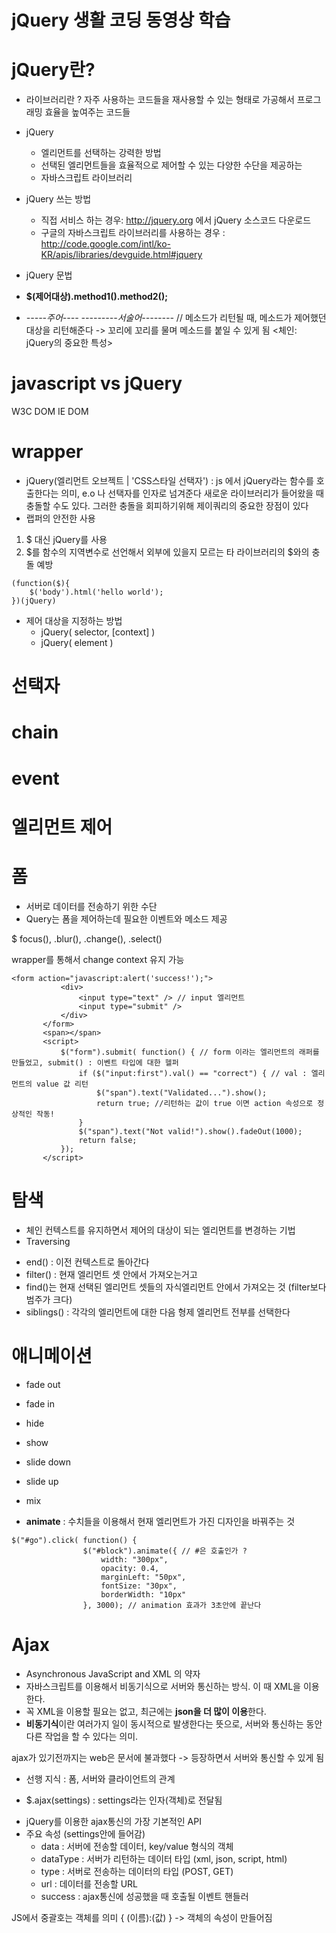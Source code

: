 # jQuery 생활 코딩 동영상 학습 
# jQuery란? 
* 라이브러리란 ? 자주 사용하는 코드들을 재사용할 수 있는 형태로 가공해서 프로그래밍 효율을 높여주는 코드들 
* jQuery 
  - 엘리먼트를 선택하는 강력한 방법
  - 선택된 엘리먼트들을 효율적으로 제어할 수 있는 다양한 수단을 제공하는 
  - 자바스크립트 라이브러리 
* jQuery 쓰는 방법 
  - 직접 서비스 하는 경우: http://jquery.org 에서 jQuery 소스코드 다운로드 
  - 구글의 자바스크립트 라이브러리를 사용하는 경우 : http://code.google.com/intl/ko-KR/apis/libraries/devguide.html#jquery
  
* jQuery 문법 
* **$(제어대상).method1().method2();**
* *-----주어---- ---------서술어--------*
// 메소드가 리턴될 때, 메소드가 제어했던 대상을 리턴해준다 -> 꼬리에 꼬리를 물며 메소드를 붙일 수 있게 됨 <체인: jQuery의 중요한 특성>


# javascript vs jQuery
W3C DOM 
IE DOM 

# wrapper 
* jQuery(엘리먼트 오브젝트 | 'CSS스타일 선택자') : js 에서 jQuery라는 함수를 호출한다는 의미, e.o 나 선택자를 인자로 넘겨준다 
새로운 라이브러리가 들어왔을 때 충돌할 수도 있다. 그러한 충돌을 회피하기위해 제이쿼리의 중요한 장점이 있다 
* 랩퍼의 안전한 사용
1. $ 대신 jQuery를 사용 
2. $를 함수의 지역변수로 선언해서 외부에 있을지 모르는 타 라이브러리의 $와의 충돌 예방 
```
(function($){
    $('body').html('hello world');
})(jQuery)
```
* 제어 대상을 지정하는 방법
  * jQuery( selector, [context] )
  * jQuery( element )
# 선택자

# chain 

# event 


# 엘리먼트 제어 


# 폼
* 서버로 데이터를 전송하기 위한 수단
* Query는 폼을 제어하는데 필요한 이벤트와 메소드 제공 

$
 focus(), .blur(), .change(), .select()
 
 wrapper를 통해서 change context 유지 가능 
 
 ``` 
 <form action="javascript:alert('success!');">
            <div>
                <input type="text" /> // input 엘리먼트 
                <input type="submit" />
            </div>
        </form>
        <span></span>
        <script>
            $("form").submit( function() { // form 이라는 엘리먼트의 래퍼를 만들었고, submit() : 이벤트 타입에 대한 헬퍼 
                if ($("input:first").val() == "correct") { // val : 엘리먼트의 value 값 리턴 
                    $("span").text("Validated...").show();
                    return true; //리턴하는 값이 true 이면 action 속성으로 정상적인 작동! 
                }
                $("span").text("Not valid!").show().fadeOut(1000);
                return false;
            });
        </script> 
```

# 탐색 
* 체인 컨텍스트를 유지하면서 제어의 대상이 되는 엘리먼트를 변경하는 기법 
* Traversing 
- end() : 이전 컨텍스트로 돌아간다 
- filter() : 현재 엘리먼트 셋 안에서 가져오는거고
- find()는 현재 선택된 엘리먼트 셋들의 자식엘리먼트 안에서 가져오는 것 
 (filter보다 범주가 크다)
- siblings() : 각각의 엘리먼트에 대한 다음 형제 엘리먼트 전부를 선택한다 
 
# 애니메이션 
- fade out
- fade in
- hide 
- show
- slide down 
- slide up 
- mix 

- **animate** : 수치들을 이용해서 현재 엘리먼트가 가진 디자인을 바꿔주는 것 
``` 
$("#go").click( function() {
                $("#block").animate({ // #은 호출인가 ? 
                    width: "300px",
                    opacity: 0.4,
                    marginLeft: "50px",
                    fontSize: "30px",
                    borderWidth: "10px"
                }, 3000); // animation 효과가 3초안에 끝난다 
``` 

# Ajax
* Asynchronous JavaScript and XML 의 약자
* 자바스크립트를 이용해서 비동기식으로 서버와 통신하는 방식. 이 때 XML을 이용한다.
* 꼭 XML을 이용할 필요는 없고, 최근에는 **json을 더 많이 이용**한다.
* **비동기식**이란 여러가지 일이 동시적으로 발생한다는 뜻으로, 서버와 통신하는 동안 다른 작업을 할 수 있다는 의미.

ajax가 있기전까지는 web은 문서에 불과했다 -> 등장하면서 서버와 통신할 수 있게 됨
* 선행 지식 : 폼, 서버와 클라이언트의 관계 

* $.ajax(settings) : settings라는 인자(객체)로 전달됨
- jQuery를 이용한 ajax통신의 가장 기본적인 API
- 주요 속성 (settings안에 들어감)
  - data : 서버에 전송할 데이터, key/value 형식의 객체
  - dataType : 서버가 리턴하는 데이터 타입 (xml, json, script, html)
  - type : 서버로 전송하는 데이터의 타입 (POST, GET)
  - url : 데이터를 전송할 URL
  - success : ajax통신에 성공했을 때 호출될 이벤트 핸들러
  
JS에서 중괄호는 객체를 의미 { (이름):(값) } -> 객체의 속성이 만들어짐 

  
  

